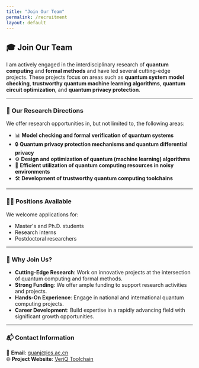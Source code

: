```yaml
---
title: "Join Our Team"
permalink: /recruitment
layout: default
---
```


## 🎓 **Join Our Team**

I am actively engaged in the interdisciplinary research of **quantum computing** and **formal methods** and have led several cutting-edge projects. These projects focus on areas such as **quantum system model checking**, **trustworthy quantum machine learning algorithms**, **quantum circuit optimization**, and **quantum privacy protection**.

---

### 🌟 **Our Research Directions**
We offer research opportunities in, but not limited to, the following areas:  
- 📊 **Model checking and formal verification of quantum systems**  
- 🔒 **Quantum privacy protection mechanisms and quantum differential privacy**  
- ⚙️ **Design and optimization of quantum (machine learning) algorithms**  
- 🧩 **Efficient utilization of quantum computing resources in noisy environments**  
- 🛠 **Development of trustworthy quantum computing toolchains**  

---

### 🧑‍🎓 **Positions Available**
We welcome applications for:  
- Master's and Ph.D. students  
- Research interns  
- Postdoctoral researchers  

---

### 💼 **Why Join Us?**
- **Cutting-Edge Research**: Work on innovative projects at the intersection of quantum computing and formal methods.  
- **Strong Funding**: We offer ample funding to support research activities and projects.  
- **Hands-On Experience**: Engage in national and international quantum computing projects.  
- **Career Development**: Build expertise in a rapidly advancing field with significant growth opportunities.  

---

### 📬 **Contact Information**
📧 **Email**: [guanj@ios.ac.cn](mailto:guanj@ios.ac.cn)  
🌐 **Project Website**: [VeriQ Toolchain](https://www.veri-q.com)  
